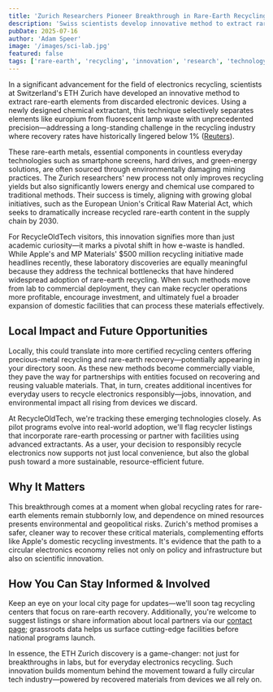 ```yaml
---
title: 'Zurich Researchers Pioneer Breakthrough in Rare-Earth Recycling from E-Waste'
description: 'Swiss scientists develop innovative method to extract rare-earth elements from electronic waste with unprecedented precision, potentially revolutionizing recycling industry yields.'
pubDate: 2025-07-16
author: 'Adam Speer'
image: '/images/sci-lab.jpg'
featured: false
tags: ['rare-earth', 'recycling', 'innovation', 'research', 'technology']
---
```


In a significant advancement for the field of electronics recycling, scientists at Switzerland's ETH Zurich have developed an innovative method to extract rare-earth elements from discarded electronic devices. Using a newly designed chemical extractant, this technique selectively separates elements like europium from fluorescent lamp waste with unprecedented precision—addressing a long-standing challenge in the recycling industry where recovery rates have historically lingered below 1% ([Reuters](https://www.reuters.com/science/zurich-researchers-pioneer-rare-earth-e-waste-recycling-2025-06-26/)).

These rare-earth metals, essential components in countless everyday technologies such as smartphone screens, hard drives, and green-energy solutions, are often sourced through environmentally damaging mining practices. The Zurich researchers' new process not only improves recycling yields but also significantly lowers energy and chemical use compared to traditional methods. Their success is timely, aligning with growing global initiatives, such as the European Union's Critical Raw Material Act, which seeks to dramatically increase recycled rare-earth content in the supply chain by 2030.

For RecycleOldTech visitors, this innovation signifies more than just academic curiosity—it marks a pivotal shift in how e-waste is handled. While Apple's and MP Materials' $500 million recycling initiative made headlines recently, these laboratory discoveries are equally meaningful because they address the technical bottlenecks that have hindered widespread adoption of rare-earth recycling. When such methods move from lab to commercial deployment, they can make recycler operations more profitable, encourage investment, and ultimately fuel a broader expansion of domestic facilities that can process these materials effectively.

## Local Impact and Future Opportunities

Locally, this could translate into more certified recycling centers offering precious-metal recycling and rare-earth recovery—potentially appearing in your directory soon. As these new methods become commercially viable, they pave the way for partnerships with entities focused on recovering and reusing valuable materials. That, in turn, creates additional incentives for everyday users to recycle electronics responsibly—jobs, innovation, and environmental impact all rising from devices we discard.

At RecycleOldTech, we're tracking these emerging technologies closely. As pilot programs evolve into real-world adoption, we'll flag recycler listings that incorporate rare-earth processing or partner with facilities using advanced extractants. As a user, your decision to responsibly recycle electronics now supports not just local convenience, but also the global push toward a more sustainable, resource-efficient future.

## Why It Matters

This breakthrough comes at a moment when global recycling rates for rare-earth elements remain stubbornly low, and dependence on mined resources presents environmental and geopolitical risks. Zurich's method promises a safer, cleaner way to recover these critical materials, complementing efforts like Apple's domestic recycling investments. It's evidence that the path to a circular electronics economy relies not only on policy and infrastructure but also on scientific innovation.

## How You Can Stay Informed & Involved

Keep an eye on your local city page for updates—we'll soon tag recycling centers that focus on rare-earth recovery. Additionally, you're welcome to suggest listings or share information about local partners via our [contact page](/contact); grassroots data helps us surface cutting-edge facilities before national programs launch.

In essence, the ETH Zurich discovery is a game-changer: not just for breakthroughs in labs, but for everyday electronics recycling. Such innovation builds momentum behind the movement toward a fully circular tech industry—powered by recovered materials from devices we all rely on.
